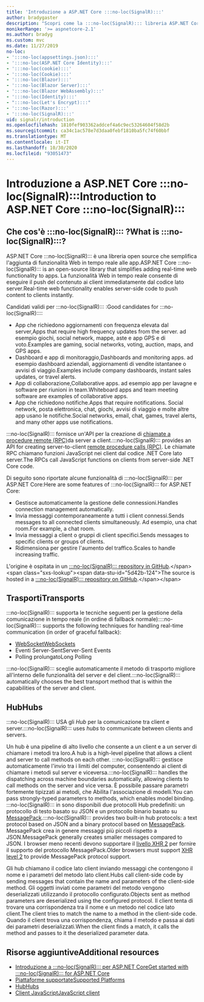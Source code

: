 ```yaml
---
title: 'Introduzione a ASP.NET Core :::no-loc(SignalR):::'
author: bradygaster
description: "Scopri come la :::no-loc(SignalR)::: libreria ASP.NET Core semplifica l'aggiunta di funzionalità in tempo reale alle app."
monikerRange: '>= aspnetcore-2.1'
ms.author: bradyg
ms.custom: mvc
ms.date: 11/27/2019
no-loc:
- ':::no-loc(appsettings.json):::'
- ':::no-loc(ASP.NET Core Identity):::'
- ':::no-loc(cookie):::'
- ':::no-loc(Cookie):::'
- ':::no-loc(Blazor):::'
- ':::no-loc(Blazor Server):::'
- ':::no-loc(Blazor WebAssembly):::'
- ':::no-loc(Identity):::'
- ":::no-loc(Let's Encrypt):::"
- ':::no-loc(Razor):::'
- ':::no-loc(SignalR):::'
uid: signalr/introduction
ms.openlocfilehash: 1810fef903362addcef4a6c9ec53264604f58d2b
ms.sourcegitcommit: ca34c1ac578e7d3daa0febf1810ba5fc74f60bbf
ms.translationtype: MT
ms.contentlocale: it-IT
ms.lasthandoff: 10/30/2020
ms.locfileid: "93051473"
---
```

# <a name="introduction-to-aspnet-core-no-locsignalr"></a><span data-ttu-id="5d42b-103">Introduzione a ASP.NET Core :::no-loc(SignalR):::</span><span class="sxs-lookup"><span data-stu-id="5d42b-103">Introduction to ASP.NET Core :::no-loc(SignalR):::</span></span>

## <a name="what-is-no-locsignalr"></a><span data-ttu-id="5d42b-104">Che cos'è :::no-loc(SignalR)::: ?</span><span class="sxs-lookup"><span data-stu-id="5d42b-104">What is :::no-loc(SignalR):::?</span></span>

<span data-ttu-id="5d42b-105">ASP.NET Core :::no-loc(SignalR)::: è una libreria open source che semplifica l'aggiunta di funzionalità Web in tempo reale alle app.</span><span class="sxs-lookup"><span data-stu-id="5d42b-105">ASP.NET Core :::no-loc(SignalR)::: is an open-source library that simplifies adding real-time web functionality to apps.</span></span> <span data-ttu-id="5d42b-106">La funzionalità Web in tempo reale consente di eseguire il push del contenuto ai client immediatamente dal codice lato server.</span><span class="sxs-lookup"><span data-stu-id="5d42b-106">Real-time web functionality enables server-side code to push content to clients instantly.</span></span>

<span data-ttu-id="5d42b-107">Candidati validi per :::no-loc(SignalR)::: :</span><span class="sxs-lookup"><span data-stu-id="5d42b-107">Good candidates for :::no-loc(SignalR)::::</span></span>

* <span data-ttu-id="5d42b-108">App che richiedono aggiornamenti con frequenza elevata dal server,</span><span class="sxs-lookup"><span data-stu-id="5d42b-108">Apps that require high frequency updates from the server.</span></span> <span data-ttu-id="5d42b-109">ad esempio giochi, social network, mappe, aste e app GPS e di voto.</span><span class="sxs-lookup"><span data-stu-id="5d42b-109">Examples are gaming, social networks, voting, auction, maps, and GPS apps.</span></span>
* <span data-ttu-id="5d42b-110">Dashboard e app di monitoraggio,</span><span class="sxs-lookup"><span data-stu-id="5d42b-110">Dashboards and monitoring apps.</span></span> <span data-ttu-id="5d42b-111">ad esempio dashboard aziendali, aggiornamenti di vendite istantanee o avvisi di viaggio.</span><span class="sxs-lookup"><span data-stu-id="5d42b-111">Examples include company dashboards, instant sales updates, or travel alerts.</span></span>
* <span data-ttu-id="5d42b-112">App di collaborazione,</span><span class="sxs-lookup"><span data-stu-id="5d42b-112">Collaborative apps.</span></span> <span data-ttu-id="5d42b-113">ad esempio app per lavagne e software per riunioni in team.</span><span class="sxs-lookup"><span data-stu-id="5d42b-113">Whiteboard apps and team meeting software are examples of collaborative apps.</span></span>
* <span data-ttu-id="5d42b-114">App che richiedono notifiche.</span><span class="sxs-lookup"><span data-stu-id="5d42b-114">Apps that require notifications.</span></span> <span data-ttu-id="5d42b-115">Social network, posta elettronica, chat, giochi, avvisi di viaggio e molte altre app usano le notifiche.</span><span class="sxs-lookup"><span data-stu-id="5d42b-115">Social networks, email, chat, games, travel alerts, and many other apps use notifications.</span></span>

<span data-ttu-id="5d42b-116">:::no-loc(SignalR)::: fornisce un'API per la creazione di [chiamate a procedure remote (RPC)](https://wikipedia.org/wiki/Remote_procedure_call)da server a client.</span><span class="sxs-lookup"><span data-stu-id="5d42b-116">:::no-loc(SignalR)::: provides an API for creating server-to-client [remote procedure calls (RPC)](https://wikipedia.org/wiki/Remote_procedure_call).</span></span> <span data-ttu-id="5d42b-117">Le chiamate RPC chiamano funzioni JavaScript nei client dal codice .NET Core lato server.</span><span class="sxs-lookup"><span data-stu-id="5d42b-117">The RPCs call JavaScript functions on clients from server-side .NET Core code.</span></span>

<span data-ttu-id="5d42b-118">Di seguito sono riportate alcune funzionalità di :::no-loc(SignalR)::: per ASP.NET Core:</span><span class="sxs-lookup"><span data-stu-id="5d42b-118">Here are some features of :::no-loc(SignalR)::: for ASP.NET Core:</span></span>

* <span data-ttu-id="5d42b-119">Gestisce automaticamente la gestione delle connessioni.</span><span class="sxs-lookup"><span data-stu-id="5d42b-119">Handles connection management automatically.</span></span>
* <span data-ttu-id="5d42b-120">Invia messaggi contemporaneamente a tutti i client connessi.</span><span class="sxs-lookup"><span data-stu-id="5d42b-120">Sends messages to all connected clients simultaneously.</span></span> <span data-ttu-id="5d42b-121">Ad esempio, una chat room.</span><span class="sxs-lookup"><span data-stu-id="5d42b-121">For example, a chat room.</span></span>
* <span data-ttu-id="5d42b-122">Invia messaggi a client o gruppi di client specifici.</span><span class="sxs-lookup"><span data-stu-id="5d42b-122">Sends messages to specific clients or groups of clients.</span></span>
* <span data-ttu-id="5d42b-123">Ridimensiona per gestire l'aumento del traffico.</span><span class="sxs-lookup"><span data-stu-id="5d42b-123">Scales to handle increasing traffic.</span></span>

<span data-ttu-id="5d42b-124">L'origine è ospitata in un [ :::no-loc(SignalR)::: repository in GitHub](https://github.com/dotnet/AspNetCore/tree/master/src/:::no-loc(SignalR):::).</span><span class="sxs-lookup"><span data-stu-id="5d42b-124">The source is hosted in a [:::no-loc(SignalR)::: repository on GitHub](https://github.com/dotnet/AspNetCore/tree/master/src/:::no-loc(SignalR):::).</span></span>

## <a name="transports"></a><span data-ttu-id="5d42b-125">Trasporti</span><span class="sxs-lookup"><span data-stu-id="5d42b-125">Transports</span></span>

<span data-ttu-id="5d42b-126">:::no-loc(SignalR)::: supporta le tecniche seguenti per la gestione della comunicazione in tempo reale (in ordine di fallback normale):</span><span class="sxs-lookup"><span data-stu-id="5d42b-126">:::no-loc(SignalR)::: supports the following techniques for handling real-time communication (in order of graceful fallback):</span></span>

* [<span data-ttu-id="5d42b-127">WebSocket</span><span class="sxs-lookup"><span data-stu-id="5d42b-127">WebSockets</span></span>](https://tools.ietf.org/html/rfc7118)
* <span data-ttu-id="5d42b-128">Eventi Server-Sent</span><span class="sxs-lookup"><span data-stu-id="5d42b-128">Server-Sent Events</span></span>
* <span data-ttu-id="5d42b-129">Polling prolungato</span><span class="sxs-lookup"><span data-stu-id="5d42b-129">Long Polling</span></span>

<span data-ttu-id="5d42b-130">:::no-loc(SignalR)::: sceglie automaticamente il metodo di trasporto migliore all'interno delle funzionalità del server e del client.</span><span class="sxs-lookup"><span data-stu-id="5d42b-130">:::no-loc(SignalR)::: automatically chooses the best transport method that is within the capabilities of the server and client.</span></span>

## <a name="hubs"></a><span data-ttu-id="5d42b-131">Hub</span><span class="sxs-lookup"><span data-stu-id="5d42b-131">Hubs</span></span>

<span data-ttu-id="5d42b-132">:::no-loc(SignalR)::: USA gli *Hub* per la comunicazione tra client e server.</span><span class="sxs-lookup"><span data-stu-id="5d42b-132">:::no-loc(SignalR)::: uses *hubs* to communicate between clients and servers.</span></span>

<span data-ttu-id="5d42b-133">Un hub è una pipeline di alto livello che consente a un client e a un server di chiamare i metodi tra loro.</span><span class="sxs-lookup"><span data-stu-id="5d42b-133">A hub is a high-level pipeline that allows a client and server to call methods on each other.</span></span> <span data-ttu-id="5d42b-134">:::no-loc(SignalR)::: gestisce automaticamente l'invio tra i limiti del computer, consentendo ai client di chiamare i metodi sul server e viceversa.</span><span class="sxs-lookup"><span data-stu-id="5d42b-134">:::no-loc(SignalR)::: handles the dispatching across machine boundaries automatically, allowing clients to call methods on the server and vice versa.</span></span> <span data-ttu-id="5d42b-135">È possibile passare parametri fortemente tipizzati ai metodi, che Abilita l'associazione di modelli.</span><span class="sxs-lookup"><span data-stu-id="5d42b-135">You can pass strongly-typed parameters to methods, which enables model binding.</span></span> <span data-ttu-id="5d42b-136">:::no-loc(SignalR)::: in sono disponibili due protocolli Hub predefiniti: un protocollo di testo basato su JSON e un protocollo binario basato su [MessagePack](https://msgpack.org/).</span><span class="sxs-lookup"><span data-stu-id="5d42b-136">:::no-loc(SignalR)::: provides two built-in hub protocols: a text protocol based on JSON and a binary protocol based on [MessagePack](https://msgpack.org/).</span></span>  <span data-ttu-id="5d42b-137">MessagePack crea in genere messaggi più piccoli rispetto a JSON.</span><span class="sxs-lookup"><span data-stu-id="5d42b-137">MessagePack generally creates smaller messages compared to JSON.</span></span> <span data-ttu-id="5d42b-138">I browser meno recenti devono supportare il [livello XHR 2](https://caniuse.com/#feat=xhr2) per fornire il supporto del protocollo MessagePack.</span><span class="sxs-lookup"><span data-stu-id="5d42b-138">Older browsers must support [XHR level 2](https://caniuse.com/#feat=xhr2) to provide MessagePack protocol support.</span></span>

<span data-ttu-id="5d42b-139">Gli hub chiamano il codice lato client inviando messaggi che contengono il nome e i parametri del metodo lato client.</span><span class="sxs-lookup"><span data-stu-id="5d42b-139">Hubs call client-side code by sending messages that contain the name and parameters of the client-side method.</span></span> <span data-ttu-id="5d42b-140">Gli oggetti inviati come parametri del metodo vengono deserializzati utilizzando il protocollo configurato.</span><span class="sxs-lookup"><span data-stu-id="5d42b-140">Objects sent as method parameters are deserialized using the configured protocol.</span></span> <span data-ttu-id="5d42b-141">Il client tenta di trovare una corrispondenza tra il nome e un metodo nel codice lato client.</span><span class="sxs-lookup"><span data-stu-id="5d42b-141">The client tries to match the name to a method in the client-side code.</span></span> <span data-ttu-id="5d42b-142">Quando il client trova una corrispondenza, chiama il metodo e passa ai dati dei parametri deserializzati.</span><span class="sxs-lookup"><span data-stu-id="5d42b-142">When the client finds a match, it calls the method and passes to it the deserialized parameter data.</span></span>

## <a name="additional-resources"></a><span data-ttu-id="5d42b-143">Risorse aggiuntive</span><span class="sxs-lookup"><span data-stu-id="5d42b-143">Additional resources</span></span>

* [<span data-ttu-id="5d42b-144">Introduzione a :::no-loc(SignalR)::: per ASP.NET Core</span><span class="sxs-lookup"><span data-stu-id="5d42b-144">Get started with :::no-loc(SignalR)::: for ASP.NET Core</span></span>](xref:tutorials/signalr)
* [<span data-ttu-id="5d42b-145">Piattaforme supportate</span><span class="sxs-lookup"><span data-stu-id="5d42b-145">Supported Platforms</span></span>](xref:signalr/supported-platforms)
* [<span data-ttu-id="5d42b-146">Hub</span><span class="sxs-lookup"><span data-stu-id="5d42b-146">Hubs</span></span>](xref:signalr/hubs)
* [<span data-ttu-id="5d42b-147">Client JavaScript</span><span class="sxs-lookup"><span data-stu-id="5d42b-147">JavaScript client</span></span>](xref:signalr/javascript-client)
